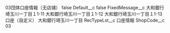 <?xml version="1.0" encoding="UTF-8"?>
<CustomMetadata xmlns="http://soap.sforce.com/2006/04/metadata" xmlns:xsi="http://www.w3.org/2001/XMLSchema-instance" xmlns:xsd="http://www.w3.org/2001/XMLSchema">
    <label>03団体口座情報（无店铺）</label>
    <protected>false</protected>
    <values>
        <field>Default__c</field>
        <value xsi:type="xsd:boolean">false</value>
    </values>
    <values>
        <field>FixedMessage__c</field>
        <value xsi:type="xsd:string">大和銀行埼玉川一丁目１1-11 
大和銀行埼玉川一丁目１1-12 
大和銀行埼玉川一丁目１1-13 
口座（自定义） 大和銀行埼玉川一丁目</value>
    </values>
    <values>
        <field>RecTypeLst__c</field>
        <value xsi:type="xsd:string">口座情報</value>
    </values>
    <values>
        <field>ShopCode__c</field>
        <value xsi:type="xsd:string">03</value>
    </values>
</CustomMetadata>
